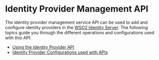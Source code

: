 # Identity Provider Management API

The identity provider management service API can be used to add and
configure identity providers in the [WSO2 Identity
Server](http://wso2.com/products/identity-server/). The following
topics guide you through the different operations and configurations
used with this API:

-   [Using the Identity Provider API](Using-the-Identity-Provider-API)
-   [Identity Provider Configurations used with
    APIs](Identity-Provider-Configurations-used-with-APIs)
